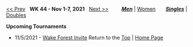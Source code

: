 <a name="top"></a>[<< Prev](men_singles_2143.md) &nbsp; **WK 44 - Nov 1-7, 2021** &nbsp; [Next >>](men_singles_2145.md) &nbsp;&nbsp;&nbsp;&nbsp;&nbsp;&nbsp;&nbsp; [***Men***](./men_singles_2144.md) &#124; [Women](./women_singles_2144.md) &nbsp;&nbsp;&nbsp;&nbsp;&nbsp; [***Singles***](./men_singles_2144.md) &#124; [Doubles](./men_doubles_2144.md)

**Upcoming Tournaments**  
- 11/5/2021 - <a href="https://colleges.wearecollegetennis.com/competitions/WakeForestUniversityM/Tournaments/Overview/CDBF110F-C481-4F40-9B58-54D68D17F9A2" target="_blank">Wake Forest Invite</a>
Return to the [Top](./men_singles_2144.md) &#124; [Home Page](../../index.md)